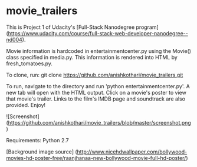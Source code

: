 # movie_trailers

This is Project 1 of Udacity's [Full-Stack Nanodegree program] (https://www.udacity.com/course/full-stack-web-developer-nanodegree--nd004).

Movie information is hardcoded in entertainmentcenter.py using the Movie() class specified in media.py. This information is rendered into HTML by fresh_tomatoes.py.

To clone, run: git clone https://github.com/anishkothari/movie_trailers.git

To run, navigate to the directory and run 'python entertainmentcenter.py'. A new tab will open with the HTML output. Click on a movie's poster to view that movie's trailer. Links to the film's IMDB page and soundtrack are also provided. Enjoy!

![Screenshot] (https://github.com/anishkothari/movie_trailers/blob/master/screenshot.png)

Requirements: Python 2.7

[Background image source] (http://www.nicehdwallpaper.com/bollywood-movies-hd-poster-free/raanjhanaa-new-bollywood-movie-full-hd-poster/)
